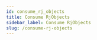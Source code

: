 ```yaml
---
id: consume_rj_objects
title: Consume RjObjects
sidebar_label: Consume RjObjects
slug: /consume-rj-objects
---
```


